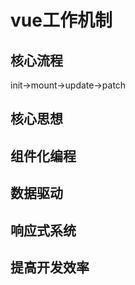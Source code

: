 # vue工作机制

## 核心流程

init->mount->update->patch

## 核心思想

## 组件化编程



## 数据驱动



## 响应式系统



## 提高开发效率